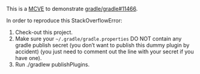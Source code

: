 This is a [MCVE][1] to demonstrate [gradle/gradle#11466][2].

In order to reproduce this StackOverflowError:

 1. Check-out this project.
 2. Make sure your `~/.gradle/gradle.properties` DO NOT contain any
    gradle publish secret
    (you don’t want to publish this dummy plugin by accident)
    (you just need to comment out the line with your secret if you have one).
 3. Run ./gradlew publishPlugins.

[1]: https://meta.stackoverflow.com/questions/366988/what-does-mcve-mean
[2]: https://github.com/gradle/gradle/issues/11466

